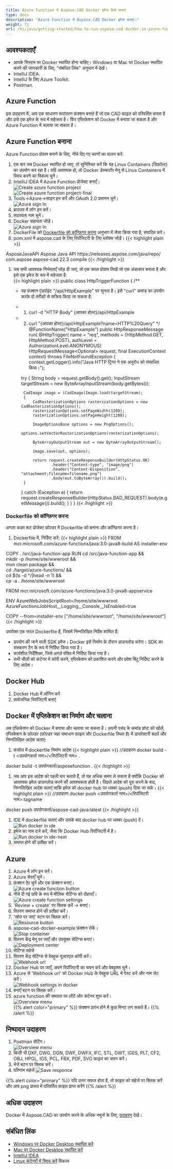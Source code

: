 ```yaml
---
title: Azure Function में Aspose.CAD Docker इमेज कैसे चलाएं
type: docs
description: "Azure Function में Aspose.CAD Docker इमेज चलाएं।"
weight: 71
url: /hi/java/getting-started/how-to-run-aspose-cad-docker-in-azure-function/
---
```


## आवश्यकताएँ
- आपके सिस्टम पर Docker स्थापित होना चाहिए। Windows या Mac पर Docker स्थापित करने की जानकारी के लिए, "संबंधित लिंक" अनुभाग में देखें।
- IntelliJ IDEA.
- IntelliJ के लिए Azure Toolkit.
- Postman.

## Azure Function

इस उदाहरण में, आप एक साधारण रूपांतरण फ़ंक्शन बनाते हैं जो एक CAD फ़ाइल को परिवर्तित करता है और उसे एक इमेज के रूप में सहेजता है। फिर एप्लिकेशन को Docker में बनाया जा सकता है और Azure Function में चलाया जा सकता है।

## Azure Function बनाना

Azure Function प्रोग्राम बनाने के लिए, नीचे दिए गए चरणों का पालन करें:
1. एक बार जब Docker स्थापित हो जाए, तो सुनिश्चित करें कि यह Linux Containers (डिफ़ॉल्ट) का उपयोग कर रहा है। यदि आवश्यक हो, तो Docker डेस्कटॉप मेनू से Linux Containers में स्विच करने का विकल्प चुनें।
1. IntelliJ IDEA में Azure Function प्रोजेक्ट बनाएँ।<br>
![Create azure function project](/cad/_assets/java/java-azure/create-function-ide-1.png)<br>
![Create azure function project-final](/cad/_assets/java/java-azure/create-function-ide-2.png)<br>
1. Tools->Azure->साइन इन करें और OAuth 2.0 प्रमाणन चुनें।<br>
![Azure sign In](/cad/_assets/java/java-azure/sign-in-azure.png)<br>
1. ब्राउज़र में लॉग इन करें।
1. सदस्यता नाम चुनें।
1. Docker सहायता जोड़ें।<br>
![Azure sign In](/cad/_assets/java/java-azure/add-docker-support.png)<br>
1. DockerFile को <a href="#configuring-a-dockerfile">Dockerfile को कॉन्फ़िगर करना</a> अनुभाग में जैसा किया गया है, संपादित करें।
1. pom.xml में aspose.cad के लिए रिपॉजिटरी के लिए ब्लॉक्स जोड़ें।
{{< highlight plain >}}
<repositories>
    <repository>
		<id>AsposeJavaAPI</id>
        <name>Aspose Java API</name>
        <url>https://releases.aspose.com/java/repo/</url>
    </repository>
</repositories>


<dependencies>
 <dependency>
    <groupId>com.aspose</groupId>
    <artifactId>aspose-cad</artifactId>
    <version>22.3</version>
    <scope>compile</scope>
  </dependency>
</dependencies>
{{< /highlight >}}

1. जब सभी आवश्यक निर्भरताएँ जोड़ दी जाएं, तो एक सरल प्रोग्राम लिखें जो एक अंडाकार बनाता है और इसे एक इमेज के रूप में सहेजता है:<br>
{{< highlight plain >}}
public class HttpTriggerFunction {
    /**
     * यह फ़ंक्शन एंडपॉइंट "/api/HttpExample" पर सुनता है। इसे "curl" कमांड का उपयोग करके दो तरीकों से सक्रिय किया जा सकता है:
     * 1. curl -d "HTTP Body" {आपका होस्ट}/api/HttpExample
     * 2. curl "{आपका होस्ट}/api/HttpExample?name=HTTP%20Query"
     */
    @FunctionName("HttpExample")
    public HttpResponseMessage run(
            @HttpTrigger(
                name = "req",
                methods = {HttpMethod.GET, HttpMethod.POST},
                authLevel = AuthorizationLevel.ANONYMOUS)
                HttpRequestMessage<Optional<String>> request,
            final ExecutionContext context) throws FileNotFoundException {
        context.getLogger().info("Java HTTP ट्रिगर ने एक अनुरोध को संसाधित किया।");

        try {
            String body = request.getBody().get();
            InputStream targetStream = new ByteArrayInputStream(body.getBytes());

            CadImage image = (CadImage)Image.load(targetStream);
            {
                CadRasterizationOptions rasterizationOptions = new CadRasterizationOptions();
                rasterizationOptions.setPageWidth(1200);
                rasterizationOptions.setPageHeight(1200);

                ImageOptionsBase options = new PngOptions();
                options.setVectorRasterizationOptions(rasterizationOptions);

                ByteArrayOutputStream out = new ByteArrayOutputStream();

                image.save(out, options);

                return request.createResponseBuilder(HttpStatus.OK)
                        .header("Content-type", "image/png")
                        .header("Content-Disposition", "attachment;filename=filename.png")
                        .body(out.toByteArray()).build();
            }
        }
        catch (Exception e)
		{
            return request.createResponseBuilder(HttpStatus.BAD_REQUEST).body(e.getMessage()).build();
        }
    }
}
{{< /highlight >}}

### Dockerfile को कॉन्फ़िगर करना

 अगला कदम रूट प्रोजेक्ट फ़ोल्डर में Dockerfile को बनाना और कॉन्फ़िगर करना है।

1. Dockerfile में, निर्दिष्ट करें:
{{< highlight plain >}}
FROM mcr.microsoft.com/azure-functions/java:3.0-java8-build AS installer-env

COPY . /src/java-function-app
RUN cd /src/java-function-app && \
    mkdir -p /home/site/wwwroot && \
    mvn clean package && \
    cd ./target/azure-functions/ && \
    cd $(ls -d */|head -n 1) && \
    cp -a . /home/site/wwwroot

FROM mcr.microsoft.com/azure-functions/java:3.0-java8-appservice

ENV AzureWebJobsScriptRoot=/home/site/wwwroot \
    AzureFunctionsJobHost__Logging__Console__IsEnabled=true

COPY --from=installer-env ["/home/site/wwwroot", "/home/site/wwwroot"]
{{< /highlight >}}

 उपरोक्त एक सरल Dockerfile है, जिसमें निम्नलिखित निर्देश शामिल हैं:

- उपयोग की जाने वाली SDK इमेज। Docker इसे निर्माण के दौरान डाउनलोड करेगा। SDK का संस्करण टैग के रूप में निर्दिष्ट किया गया है।
- कार्यशील निर्देशिका, जिसे अगले पंक्ति में निर्दिष्ट किया गया है।
- सभी चीज़ों को कंटेनर में कॉपी करने, एप्लिकेशन को प्रकाशित करने और प्रवेश बिंदु निर्दिष्ट करने के लिए आदेश।

## Docker Hub
1. Docker Hub में लॉगिन करें
1. सार्वजनिक रिपॉजिटरी बनाएं

## Docker में एप्लिकेशन का निर्माण और चलाना
 
 अब एप्लिकेशन को Docker में बनाया और चलाया जा सकता है। अपनी पसंद के कमांड प्रांप्ट को खोलें, एप्लिकेशन के फ़ोल्डर (फ़ोल्डर जहां समाधान फ़ाइल और Dockerfile स्थित है) में डायरेक्टरी बदलें और निम्नलिखित आदेश चलाएं:


1. कंसोल में dockerfile निर्माण आदेश
{{< highlight plain >}}
//उदाहरण
docker build -t <उपयोगकर्ता नाम>/<रिपॉजिटरी नाम> .

docker build -t उपयोगकर्ता/asposefunction .
{{< /highlight >}}
 
1. जब आप इस आदेश को पहली बार चलाते हैं, तो यह अधिक समय ले सकता है क्योंकि Docker को आवश्यक इमेज़ डाउनलोड करने की आवश्यकता होती है। पिछले आदेश को पूरा करने के बाद, निम्नलिखित आदेश चलाएं ताकि इमेज़ को docker hub पर धक्का (push) दिया जा सके।
{{< highlight plain >}}
//उदाहरण
docker push <उपयोगकर्ता नाम>/<रिपॉजिटरी नाम>:tagname

docker push उपयोगकर्ता/aspose-cad-java:latest
{{< /highlight >}}

1. IDE में dockerfile चलाएं और उसके बाद docker hub पर धक्का (push) दें।<br>
![Run docker in ide](/cad/_assets/java/java-azure/docker-run-in-ide.png)<br>
1. इमेज का नाम दर्ज करें, जैसा कि Docker Hub रिपॉजिटरी में है।<br>
![Run docker in ide-next](/cad/_assets/java/java-azure/docker-run-in-ide-1.png)<br>
1. समाप्त होने की प्रतीक्षा करें।

## Azure

1. Azure में लॉग इन करें।
1. Azure सेवाएँ चुनें।
1. फ़ंक्शन ऐप चुनें और एक फ़ंक्शन बनाएं।<br>
![Azure create function button](/cad/_assets/java/java-azure/create-function-azure.png)<br>
1. नीचे दी गई छवि के रूप में मौलिक सेटिंग्स को दोहराएँ।<br>
![Azure create function settings](/cad/_assets/java/java-azure/create-function-settings.png)<br>
1. 'Review + create' पर क्लिक करें -> बनाएं।
1. वितरण समाप्त होने की प्रतीक्षा करें।
1. 'स्रोत पर जाएं' बटन पर क्लिक करें।<br>
![Resource button](/cad/_assets/java/java-azure/go-to-resource.png)<br>
1. aspose-cad-docker-example फ़ंक्शन रोकें।<br>
![Stop conteiner](/cad/_assets/java/java-azure/stop-container.png)<br>
1. वितरण केंद्र मेनू पर जाएँ और उपयुक्त सेटिंग्स बनाएं।<br>
![Deployment center](/cad/_assets/java/java-azure/deployment-center.png)<br>
1. सेटिंग्स सहेजें
1. वितरण केंद्र सेटिंग्स से वेबहुक यूआरएल कॉपी करें।<br>
![Webhook url](/cad/_assets/java/java-azure/webhook-url.png)<br>
1. Docker Hub पर जाएँ, अपने रिपॉजिटरी का चयन करें और वेबहुक्स चुनें।
1. Azure से 'Webhook url' को Docker Hub के वेबहुक URL में पेस्ट करें और नाम सेट करें।<br>
![Webhook settings in docker](/cad/_assets/java/java-azure/webhook.png)<br>
1. बनाएँ बटन पर क्लिक करें।
1. azure function की समग्रता पर लौटें और कंटेनर शुरू करें।<br>
![Overview menu](/cad/_assets/java/java-azure/overview.png)<br>
{{% alert color="primary" %}} 
फ़ंक्शन प्रारंभ होने में कुछ मिनट लग सकते हैं।
{{% /alert %}}

## निष्पादन उदाहरण

1. Postman सेटिंग।<br>
![Overview menu](/cad/_assets/java/java-azure/postman-settings.png)<br>
1. किसी भी DXF, DWG, DGN, DWF, DWFX, IFC, STL, DWT, IGES, PLT, CF2, OBJ, HPGL, IGS, PCL, FBX, PDF, SVG फ़ाइल का चयन करें।
1. भेजें बटन पर क्लिक करें।
1. परिणाम सहेजें
![Save responce](/cad/_assets/java/java-azure/response-postman.png)<br>

{{% alert color="primary" %}} 
यदि उत्तर सफल होता है, तो फ़ाइल को सहेजें पर क्लिक करें और आप png प्रारूप में परिवर्तित फ़ाइल प्राप्त करेंगे
{{% /alert %}}

## अधिक उदाहरण

Docker में Aspose.CAD का उपयोग करने के अधिक नमूनों के लिए, [उदाहरण](https://github.com/aspose-cad/Aspose.CAD-Documentation) देखें।


## संबंधित लिंक

- [Windows पर Docker Desktop स्थापित करें](https://docs.docker.com/docker-for-windows/install/)
- [Mac पर Docker Desktop स्थापित करें](https://docs.docker.com/docker-for-mac/install/)
- [IntelliJ IDEA](https://www.jetbrains.com/idea/)
- [Linux कंटेनरों में स्विच करें](https://docs.docker.com/docker-for-windows/#switch-between-windows-and-linux-containers) विकल्प
